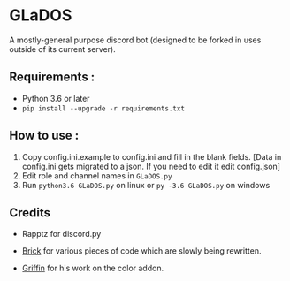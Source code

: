 # GLaDOS 
A mostly-general purpose discord bot (designed to be forked in uses outside of its current server).

## Requirements :

- Python 3.6 or later
- `pip install --upgrade -r requirements.txt`

## How to use :

1. Copy config.ini.example to config.ini and fill in the blank fields. [Data in config.ini gets migrated to a json. If you need to edit it edit config.json]
2. Edit role and channel names in `GLaDOS.py`
3. Run `python3.6 GLaDOS.py` on linux or `py -3.6 GLaDOS.py` on windows

## Credits

- Rapptz for discord.py

- [Brick](https://github.com/T3CHNOLOG1C/Brick) for various pieces of code which are slowly being rewritten.

- [Griffin](https://github.com/GriffinG1) for his work on the color addon.